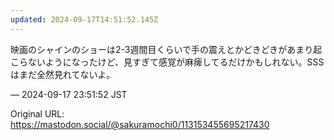 ```yaml
---
updated: 2024-09-17T14:51:52.145Z
---
```


<p>映画のシャインのショーは2-3週間目くらいで手の震えとかどきどきがあまり起こらないようになったけど、見すぎて感覚が麻痺してるだけかもしれない。SSSはまだ全然見れてないよ。</p>

&mdash; 2024-09-17 23:51:52 JST

Original URL: https://mastodon.social/@sakuramochi0/113153455695217430
